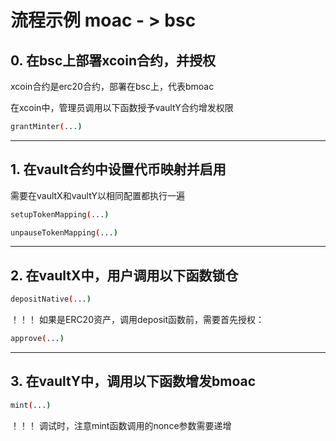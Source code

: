 # 流程示例 moac - > bsc

## 0. 在bsc上部署xcoin合约，并授权
xcoin合约是erc20合约，部署在bsc上，代表bmoac

在xcoin中，管理员调用以下函数授予vaultY合约增发权限
```bash
grantMinter(...)
```

---

## 1. 在vault合约中设置代币映射并启用

需要在vaultX和vaultY以相同配置都执行一遍
```bash
setupTokenMapping(...)

unpauseTokenMapping(...)
```

---

## 2. 在vaultX中，用户调用以下函数锁仓
```bash
depositNative(...)
```
！！！ 如果是ERC20资产，调用deposit函数前，需要首先授权：
```bash
approve(...)
```
---

## 3. 在vaultY中，调用以下函数增发bmoac
```bash
mint(...)
```
！！！ 调试时，注意mint函数调用的nonce参数需要递增
